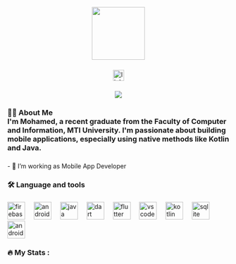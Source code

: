 <br clear= "both">
<div align="center">
  <img height="120" src="https://media2.giphy.com/media/v1.Y2lkPTc5MGI3NjExcGc5cXUzZmRzcWJncmEyejF4emlsbThza2lqbjZ5eHNuZDc5YXVqOSZlcD12MV9pbnRlcm5hbF9naWZfYnlfaWQmY3Q9Zw/JyxdzuAaxZnPH7TyRd/giphy.gif"  />
</div>

###

<div align="center">
  <a href="https://www.linkedin.com/in/mohammed-mahmoud-a46023286/" target="_blank">
    <img src="https://img.shields.io/static/v1?message=LinkedIn&logo=linkedin&label=&color=0077B5&logoColor=white&labelColor=&style=for-the-badge" height="25" alt="linkedin logo"  />
  </a>
</div>

###

<div align="center">
  <img src="https://profile-counter.glitch.me/MMK231/count.svg?"  />
</div>

###



###

<h3 align="left">👩‍💻  About Me <br>I'm Mohamed, a recent graduate from the Faculty of Computer and Information, MTI University. I'm passionate about building mobile applications, especially using native methods like Kotlin and Java.</h3>

###

<p align="left">- 🔭 I’m working as Mobile App Developer</p>

###

<h3 align="left">🛠 Language and tools</h3>

###

<div align="left">
  <img src="https://cdn.jsdelivr.net/gh/devicons/devicon/icons/firebase/firebase-plain-wordmark.svg" height="40" alt="firebase logo"  />
  <img width="12" />
  <img src="https://cdn.jsdelivr.net/gh/devicons/devicon/icons/androidstudio/androidstudio-original.svg" height="40" alt="androidstudio logo"  />
  <img width="12" />
  <img src="https://cdn.jsdelivr.net/gh/devicons/devicon/icons/java/java-original.svg" height="40" alt="java logo"  />
  <img width="12" />
  <img src="https://cdn.jsdelivr.net/gh/devicons/devicon/icons/dart/dart-original.svg" height="40" alt="dart logo"  />
  <img width="12" />
  <img src="https://cdn.jsdelivr.net/gh/devicons/devicon/icons/flutter/flutter-original.svg" height="40" alt="flutter logo"  />
  <img width="12" />
  <img src="https://cdn.jsdelivr.net/gh/devicons/devicon/icons/vscode/vscode-original.svg" height="40" alt="vscode logo"  />
  <img width="12" />
  <img src="https://cdn.jsdelivr.net/gh/devicons/devicon/icons/kotlin/kotlin-original.svg" height="40" alt="kotlin logo"  />
  <img width="12" />
  <img src="https://cdn.jsdelivr.net/gh/devicons/devicon/icons/sqlite/sqlite-original.svg" height="40" alt="sqlite logo"  />
  <img width="12" />
  <img src="https://cdn.jsdelivr.net/gh/devicons/devicon/icons/android/android-original.svg" height="40" alt="android logo"  />
</div>

###

<h3 align="left">🔥   My Stats :</h3>

###

<div align="center">
</div>

###
